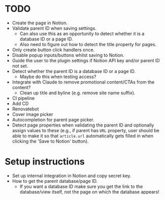 # TODO

- Create the page in Notion.
- Validate parent ID when saving settings.
  - Can also use this as an opportunity to detect whether it is a database ID or a page
    ID.
  - Also need to figure out how to detect the title property for pages.
- Only create button click handlers once.
- Disable popup inputs/buttons whilst saving to Notion.
- Guide the user to the plugin settings if Notion API key and/or parent ID not set.
- Detect whether the parent ID is a database ID or a page ID.
  - Maybe do this when testing access?
- Integrate with Claude to remove promotional content/CTAs from the content?
  - Clean up title and byline (e.g. remove site name suffix).
- CI pipeline
- Add CD
- Renovatebot
- Cover image picker
- Autocompletion for parent page picker.
- Detect page properties when validating the parent ID and optionally assign values to
  these (e.g., if parent has `URL` property, user should be able to make it so that
  `article.url` automatically gets filled in when clicking the 'Save to Notion' button).

# Setup instructions

- Set up internal integration in Notion and copy secret key.
- How to get the parent database/page ID.
  - If you want a database ID make sure you get the link to the database/view itself,
    not the page on which the database appears!
